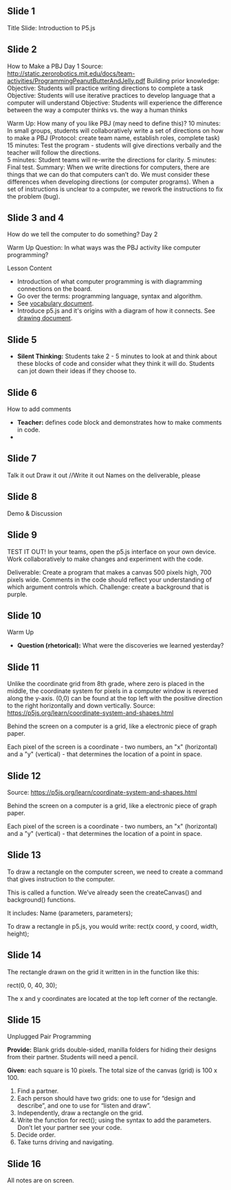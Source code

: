 ## Slide 1
Title Slide: Introduction to P5.js

## Slide 2
How to Make a PBJ
Day 1
Source: http://static.zerorobotics.mit.edu/docs/team-activities/ProgrammingPeanutButterAndJelly.pdf
Building prior knowledge:
Objective: Students will practice writing directions to complete a task
Objective: Students will use iterative practices to develop language that a computer will understand
Objective: Students will experience the difference between the way a computer thinks vs. the way a human thinks

Warm Up: How many of you like PBJ (may need to define this)?
10 minutes:  In small groups, students will collaboratively write a set of directions on how to make a PBJ (Protocol: create team name, establish roles, complete task)
15 minutes:  Test the program - students will give directions verbally and the teacher will follow the directions.  
5 minutes: Student teams will re-write the directions for clarity. 
5 minutes:  Final test. 
Summary:  When we write directions for computers, there are things that we can do that computers can’t do.  We must consider these differences when developing directions (or computer programs).  When a set of instructions is unclear to a computer, we rework the instructions to fix the problem (bug).

## Slide 3 and 4

How do we tell the computer to do something?
Day 2

Warm Up
Question: In what ways was the PBJ activity like computer programming?

Lesson Content
* Introduction of what computer programming is with diagramming connections on the board.
* Go over the terms: programming language, syntax and algorithm.
* See [vocabulary document](01_Vocabulary.md).
* Introduce p5.js and it's origins with a diagram of how it connects. See [drawing document](p5_origins.draw).

## Slide 5
* **Silent Thinking:** 
Students take 2 - 5 minutes to look at and think about these blocks of code and consider what they think it will do.  Students can jot down their ideas if they choose to.

## Slide 6
How to add comments
* **Teacher:** defines code block and demonstrates how to make comments in code.
* 
## Slide 7
Talk it out
Draw it out
//Write it out
Names on the deliverable, please

## Slide 8
Demo & Discussion

## Slide 9
TEST IT OUT!
In your teams, open the p5.js interface on your own device.
Work collaboratively to make changes and experiment with the code. 

  Deliverable:
Create a program that makes a canvas  500 pixels high, 700 pixels wide.
Comments in the code should reflect your understanding of which argument controls which.
Challenge: create a background that is purple.

## Slide 10
Warm Up
* **Question (rhetorical):** What were the discoveries we learned yesterday?


## Slide 11
Unlike the coordinate grid from 8th grade, where zero is placed in the middle, the coordinate system for pixels in a computer window is reversed along the y-axis. (0,0) can be found at the top left with the positive direction to the right horizontally and down vertically. Source: https://p5js.org/learn/coordinate-system-and-shapes.html

Behind the screen on a computer is a grid, like a electronic piece of graph paper.  

Each pixel of the screen is a coordinate - two numbers, an "x" (horizontal) and a "y" (vertical) - that determines the location of a point in space.

## Slide 12
Source: https://p5js.org/learn/coordinate-system-and-shapes.html

Behind the screen on a computer is a grid, like a electronic piece of graph paper.  

Each pixel of the screen is a coordinate - two numbers, an "x" (horizontal) and a "y" (vertical) - that determines the location of a point in space.

## Slide 13
To draw a rectangle on the computer screen, we need to create a command that gives instruction to the computer.

This is called a function.  We’ve already seen the createCanvas() and background() functions.

It includes:
Name (parameters, parameters);

To draw a rectangle in p5.js, you would write:
rect(x coord, y coord, width, height);

## Slide 14
The rectangle drawn on the grid it written in in the function like this: 

rect(0, 0, 40, 30);

The x and y coordinates are located at the top left corner of the rectangle.

## Slide 15
Unplugged Pair Programming

**Provide:**  Blank grids double-sided, manilla folders for hiding their designs from their partner. 
Students will need a pencil. 

**Given:** each square is 10 pixels. The total size of the canvas (grid) is 100 x 100. 

1. Find a partner.  
2. Each person should have two grids: one to use for “design and describe”, and one to use for “listen and draw”. 
3. Independently, draw a rectangle on the grid.
4. Write the function for rect(); using the syntax to add the parameters. Don’t let your partner see your code.
5. Decide order.
6. Take turns driving and navigating.

## Slide 16
All notes are on screen.



